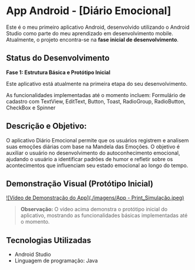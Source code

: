# App Android - [Diário Emocional]

Este é o meu primeiro aplicativo Android, desenvolvido utilizando o Android Studio como parte do meu aprendizado em desenvolvimento mobile. Atualmente, o projeto encontra-se na **fase inicial de desenvolvimento**.

## Status do Desenvolvimento

**Fase 1: Estrutura Básica e Protótipo Inicial**

Este aplicativo está atualmente na primeira etapa do seu desenvolvimento. 

As funcionalidades implementadas até o momento incluem:
Formulário de cadastro com TextView, EditText, Button, Toast, RadioGroup, RadioButton, CheckBox e Spinner

## Descrição e Objetivo:

O aplicativo Diário Emocional permite que os usuários registrem e analisem suas emoções diárias com base na Mandela das Emoções.  O objetivo é auxiliar o usuário no desenvolvimento do autoconhecimento emocional, ajudando o usuário a identificar padrões de humor e refletir sobre os acontecimentos que influenciam seu estado emocional ao longo do tempo.

## Demonstração Visual (Protótipo Inicial)

[![Vídeo de Demonstração do App](./imagens/App - Print_Simulação.jpeg)]([link_para_o_video_hospedado](https://drive.google.com/drive/folders/1L6nQn_hx6tlr_poUEm1GUTLW2u7KX4aX?usp=sharing))

> **Observação:** O vídeo acima demonstra o protótipo inicial do aplicativo, mostrando as funcionalidades básicas implementadas até o momento. 

## Tecnologias Utilizadas

* Android Studio
* Linguagem de programação: Java 


